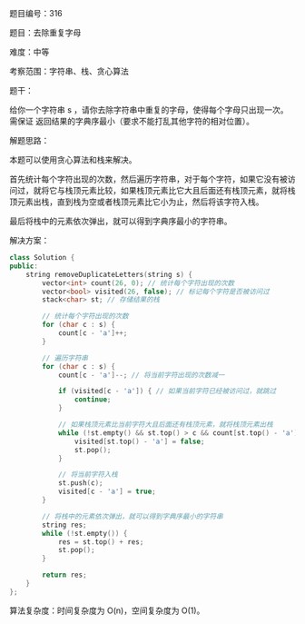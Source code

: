 题目编号：316

题目：去除重复字母

难度：中等

考察范围：字符串、栈、贪心算法

题干：

给你一个字符串 s ，请你去除字符串中重复的字母，使得每个字母只出现一次。需保证 返回结果的字典序最小（要求不能打乱其他字符的相对位置）。

解题思路：

本题可以使用贪心算法和栈来解决。

首先统计每个字符出现的次数，然后遍历字符串，对于每个字符，如果它没有被访问过，就将它与栈顶元素比较，如果栈顶元素比它大且后面还有栈顶元素，就将栈顶元素出栈，直到栈为空或者栈顶元素比它小为止，然后将该字符入栈。

最后将栈中的元素依次弹出，就可以得到字典序最小的字符串。

解决方案：

```cpp
class Solution {
public:
    string removeDuplicateLetters(string s) {
        vector<int> count(26, 0); // 统计每个字符出现的次数
        vector<bool> visited(26, false); // 标记每个字符是否被访问过
        stack<char> st; // 存储结果的栈

        // 统计每个字符出现的次数
        for (char c : s) {
            count[c - 'a']++;
        }

        // 遍历字符串
        for (char c : s) {
            count[c - 'a']--; // 将当前字符出现的次数减一

            if (visited[c - 'a']) { // 如果当前字符已经被访问过，就跳过
                continue;
            }

            // 如果栈顶元素比当前字符大且后面还有栈顶元素，就将栈顶元素出栈
            while (!st.empty() && st.top() > c && count[st.top() - 'a'] > 0) {
                visited[st.top() - 'a'] = false;
                st.pop();
            }

            // 将当前字符入栈
            st.push(c);
            visited[c - 'a'] = true;
        }

        // 将栈中的元素依次弹出，就可以得到字典序最小的字符串
        string res;
        while (!st.empty()) {
            res = st.top() + res;
            st.pop();
        }

        return res;
    }
};
```

算法复杂度：时间复杂度为 O(n)，空间复杂度为 O(1)。